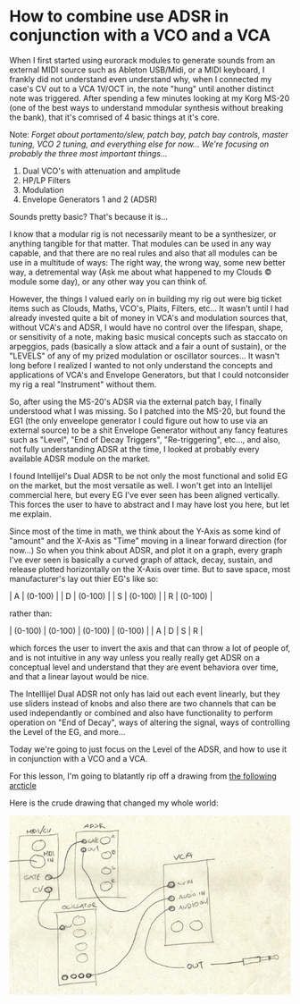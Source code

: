 # How to combine use ADSR in conjunction with a VCO and a VCA

When I first started using eurorack modules to generate sounds from an external MIDI source such as
Ableton USB/Midi, or a MIDI keyboard, I frankly did not understand even understand why, when I connected
my case's CV out to a VCA 1V/OCT in, the note "hung" until another distinct note was triggered. After
spending a few minutes looking at my Korg MS-20 (one of the best ways to understand mmodular synthesis
without breaking the bank), that it's comrised of 4 basic things at it's core.

Note: _Forget about portamento/slew, patch bay, patch bay controls, master tuning, VCO 2 tuning, and
everything else for now... We're focusing on probably the three most important things..._

1. Dual VCO's with attenuation and amplitude
2. HP/LP Filters
3. Modulation
4. Envelope Generators 1 and 2 (ADSR)

Sounds pretty basic? That's because it is...

I know that a modular rig is not necessarily meant to be a synthesizer, or anything tangible for that
matter. That modules can be used in any way capable, and that there are no real rules and also that all modules
can be use in a multitude of ways: The right way, the wrong way, some new better
way, a detremental way (Ask me about what happened to my Clouds &copy; module some day), or any other way you
can think of.

However, the things I valued early on in building my rig out were big ticket items such as Clouds,
Maths, VCO's, Plaits, Filters, etc... It wasn't until I had already invested quite a bit of money in VCA's and
modulation sources that, without VCA's and ADSR, I would have no control over the lifespan, shape, or sensitivity
of a note, making basic musical concepts such as staccato on arpeggios, pads (basically a slow attack and a
fair a ount of sustain), or the "LEVELS" of any of my prized modulation or oscillator sources... It wasn't long
before I realized I wanted to not only understand the concepts and applications of VCA's and Envelope Generators,
but that I could notconsider my rig a real "Instrument" without them.

So, after using the MS-20's ADSR via the external patch bay, I finally understood what I was missing. So I patched into the MS-20, but found
the EG1 (the only enveelope generator I could figure out how to use via an external source) to be a shit Envelope Generator without any
fancy features such as "Level", "End of Decay Triggers", "Re-triggering", etc..., and also, not fully understanding ADSR at the time,
I looked at probably every available ADSR module on the market.

I found Intellijel's Dual ADSR to be not only the most functional and solid EG on the market, but the most versatile as well.
I won't get into an Intellijel commercial here, but every EG I've ever seen has been aligned vertically. This forces the user to have to abstract
and I may have lost you here, but let me explain.

Since most of the time in math, we think about the Y-Axis as some kind of "amount" and the X-Axis as "Time" moving in a linear forward direction (for now...)
So when you think about ADSR, and plot it on a graph, every graph I've ever seen is basically a curved graph of attack, decay, sustain, and release plotted
horizontally on the X-Axis over time. But to save space, most manufacturer's lay out thier EG's like so:

| A | (0-100) |
| D | (0-100) |
| S | (0-100) |
| R | (0-100) |

rather than:

| (0-100) | (0-100) | (0-100) | (0-100) |
| A | D | S | R |

which forces the user to invert the axis and that can throw a lot of people of, and is not intuitive in any way unless you really really get
ADSR on a conceptual level and understand that they are event behaviora over time, and that a linear layout would be nice.

The Intelllijel Dual ADSR not only has laid out each event linearly, but they use sliders instead of knobs and also there are two channels
that can be used independantly or combined and also have functionality to perform operation on "End of Decay", ways of altering the signal,
ways of controlling the Level of the EG, and more...

Today we're going to just focus on the Level of the ADSR, and how to use it in conjunction with a VCO and a VCA.

For this lesson, I'm going to blatantly rip off a drawing from
[the following arcticle](https://jaus.co/house-techno-music-magazine/how-to-connect-oscillator-vca-adsr/)

Here is the crude drawing that changed my whole world:

![image](./VCO_VCA_ADSR.png)
